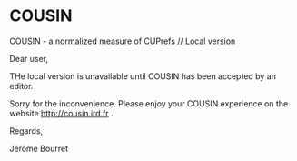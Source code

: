 # COUSIN
COUSIN - a normalized measure of CUPrefs // Local version


Dear user,

THe local version is unavailable until COUSIN has been accepted by an editor.

Sorry for the inconvenience. Please enjoy your COUSIN experience on the website http://cousin.ird.fr .

Regards,

Jérôme Bourret
